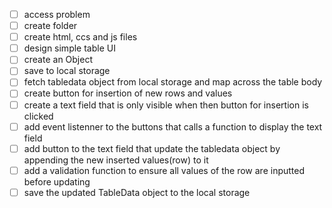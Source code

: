 - [ ] access problem
- [ ] create folder
- [ ] create html, ccs and js files
- [ ] design simple table UI
- [ ] create an Object
- [ ] save to local storage
- [ ] fetch tabledata  object from local storage and map across the table body
- [ ] create button for insertion of new rows and values
- [ ] create a text field that is only visible when then button for insertion is clicked
- [ ] add event listenner to the buttons that calls a function to display the text field
- [ ] add button to the  text field that update the tabledata object by appending the new inserted values(row) to it 
- [ ] add a validation function to ensure all values of the row are inputted before updating
- [ ] save the updated TableData object to the local storage 
